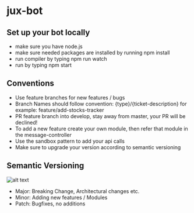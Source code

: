 # jux-bot

## Set up your bot locally

- make sure you have node.js
- make sure needed packages are installed by running npm install
- run compiler by typing npm run watch
- run by typing npm start

## Conventions

- Use feature branches for new features / bugs
- Branch Names should follow convention: {type}/{ticket-description} for example: feature/add-stocks-tracker
- PR feature branch into develop, stay away from master, your PR will be declined!
- To add a new feature create your own module, then refer that module in the message-controller
- Use the sandbox pattern to add your api calls
- Make sure to upgrade your version according to semantic versioning

## Semantic Versioning

![alt text](https://149449379.v2.pressablecdn.com/wp-content/uploads/1970/01/semver.png)

- Major: Breaking Change, Architectural changes etc.
- Minor: Adding new features / Modules
- Patch: Bugfixes, no additions
